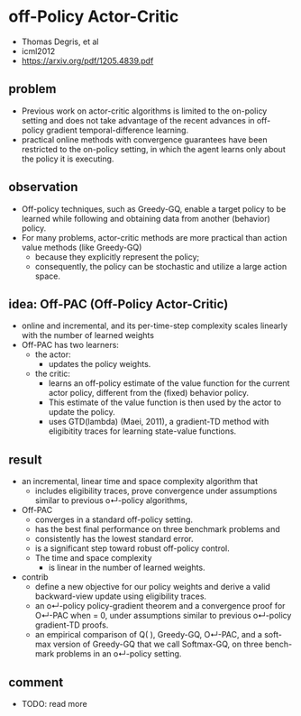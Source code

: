 # off-Policy Actor-Critic
* Thomas Degris, et al
* icml2012
* https://arxiv.org/pdf/1205.4839.pdf

## problem
* Previous work on actor-critic algorithms is limited to the on-policy setting and
  does not take advantage of the recent advances in off-policy gradient temporal-difference learning.
* practical online methods with convergence guarantees have been restricted to
  the on-policy setting, in which the agent learns only about the policy it is executing.

## observation
* Off-policy techniques, such as Greedy-GQ, enable a target policy to be learned while
  following and obtaining data from another (behavior) policy.
* For many problems, actor-critic methods are more practical than action value methods (like Greedy-GQ)
  * because they explicitly represent the policy;
  * consequently, the policy can be stochastic and utilize a large action space.

## idea:  Off-PAC (Off-Policy Actor-Critic)
* online and incremental, and its per-time-step complexity scales linearly
  with the number of learned weights
* Off-PAC has two learners:
  * the actor:
    * updates the policy weights.
  * the critic:
    * learns an off-policy estimate of the value function for the current actor policy,
      different from the (fixed) behavior policy.
    * This estimate of the value function is then used by the actor to update the policy.
    * uses GTD(lambda) (Maei, 2011),
      a gradient-TD method with eligibitity traces for learning state-value functions.

## result
* an incremental, linear time and space complexity algorithm that
  * includes eligibility traces, prove convergence under assumptions
    similar to previous o↵-policy algorithms,
* Off-PAC
  * converges in a standard off-policy setting.
  * has the best final performance on three benchmark problems and
  * consistently has the lowest standard error.
  * is a significant step toward robust off-policy control.
  * The time and space complexity
    * is linear in the number of learned weights.
* contrib
  * define a new objective for our policy weights and derive
    a valid backward-view update using eligibility traces.
  * an o↵-policy policy-gradient theorem and a convergence proof for
    O↵-PAC when = 0, under assumptions similar to
    previous o↵-policy gradient-TD proofs.
  * an empirical comparison of
    Q( ), Greedy-GQ, O↵-PAC, and a soft-max version of
    Greedy-GQ that we call Softmax-GQ, on three bench-
    mark problems in an o↵-policy setting.

## comment
* TODO: read more
